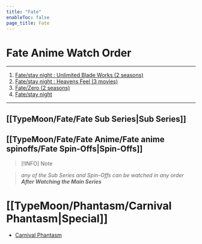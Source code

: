 ```yaml
---
title: "Fate"
enableToc: false
page_title: Fate
---
```

# Fate Anime Watch Order
***
 1. <a href="https://anilist.co/anime/19603/Fatestay-night-Unlimited-Blade-Works/" target="_blank" rel="noopener">Fate/stay night : Unlimited Blade Works (2 seasons)<span></span> </a>
 2. <a href="https://anilist.co/anime/20791/Fatestay-night-Heavens-Feel-I-presage-flower/" target="_blank" rel="noopener"><span>Fate/stay night : Heavens Feel (3 movies)</span> </a> 
 3. <a href="https://anilist.co/anime/10087/FateZero/" target="_blank" rel="noopener"><span>Fate/Zero (2 seasons)</span> </a>
 4. <a href="https://anilist.co/anime/356/Fatestay-night/" target="_blank" rel="noopener"><span>Fate/stay night</span> </a>
***

## [[TypeMoon/Fate/Fate Sub Series|Sub Series]]

## [[TypeMoon/Fate/Fate Anime/Fate anime spinoffs/Fate Spin-Offs|Spin-Offs]]

> [!INFO] Note 

>*any of the Sub Series and Spin-Offs can be watched in any order  **After Watching the Main Series***

# [[TypeMoon/Phantasm/Carnival Phantasm|Special]]
- <a href="https://anilist.co/anime/10012/Carnival-Phantasm/" target="_blank" rel="noopener"><span>Carnival Phantasm</span> </a>
